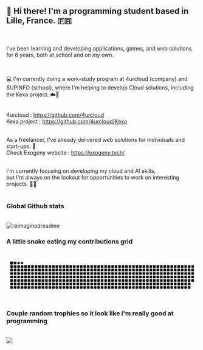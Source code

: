 ## 👋 Hi there! I'm a programming student based in Lille, France. 🇫🇷 
<br/><br/>
I've been learning and developing applications, games, and web solutions for 6 years, both at school and on my own.

<br/>


💻 I'm currently doing a work-study program at 4urcloud (company) and SUPINFO (school), where I'm helping to develop Cloud solutions, including the Kexa project. ☁️🚀
<br/>
<br/>

4urcloud : https://github.com/4urcloud
<br/>
Kexa project : https://github.com/4urcloud/Kexa
<br/>
<br/>

As a freelancer, I've already delivered web solutions for individuals and start-ups. 🌟
<br/>
Check Exogeny website : https://exogeny.tech/
<br/>
<br/>

I'm currently focusing on developing my cloud and AI skills, <br/>
but I'm always on the lookout for opportunities to work on interesting projects. 🔭🌐
<br/>
<br/>

### Global Github stats
<br/>
<img src="https://myreadme.vercel.app/api/embed/aeppling?panels=userstatistics,toprepositories,toplanguages,commitgraph" alt="reimaginedreadme" />

### A little snake eating my contributions grid
<br/>
<img src="https://raw.githubusercontent.com/aeppling/aeppling/output/github-contribution-grid-snake.svg">


### Couple random trophies so it look like i'm really good at programming
<br/>
<img src="https://github-profile-trophy.vercel.app/?username=aeppling&theme=juicyfresh&no-bg=true" />

<!--
**aeppling/aeppling** is a ✨ _special_ ✨ repository because its `README.md` (this file) appears on your GitHub profile.
Here are some ideas to get you started:

- 🔭 I’m currently working on ...
- 🌱 I’m currently learning ...
- 👯 I’m looking to collaborate on ...
- 🤔 I’m looking for help with ...
- 💬 Ask me about ...
- 📫 How to reach me: ...
- 😄 Pronouns: ...
- ⚡ Fun fact: ...
-->
